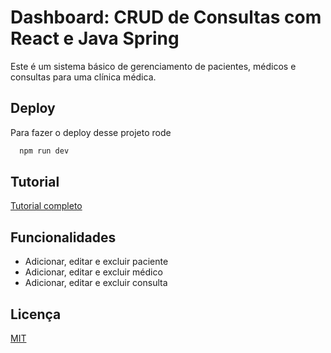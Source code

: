 
# Dashboard: CRUD de Consultas com React e Java Spring

Este é um sistema básico de gerenciamento de pacientes, médicos e consultas para uma clínica médica.



## Deploy

Para fazer o deploy desse projeto rode

```bash
  npm run dev
```

## Tutorial

[Tutorial completo](https://medium.com/@anabexd/dashboard-de-hospital-criando-um-sistema-full-stack-de-cadastro-de-pacientes-e-consultas-com-java-2accc37ee19e)


## Funcionalidades

- Adicionar, editar e excluir paciente
- Adicionar, editar e excluir médico
- Adicionar, editar e excluir consulta


## Licença

[MIT](https://choosealicense.com/licenses/mit/)

